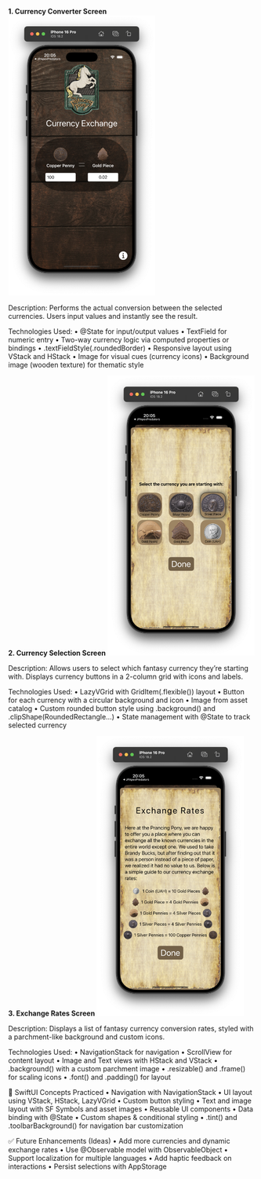 **1. Currency Converter Screen**
<img src="https://github.com/Bardashevsky/LOTRConverter/blob/main/Screenshot%202025-04-17%20at%2020.05.33.png?raw=true" width="300"/>

Description:
Performs the actual conversion between the selected currencies. Users input values and instantly see the result.

Technologies Used:
	•	@State for input/output values
	•	TextField for numeric entry
	•	Two-way currency logic via computed properties or bindings
	•	.textFieldStyle(.roundedBorder)
	•	Responsive layout using VStack and HStack
	•	Image for visual cues (currency icons)
	•	Background image (wooden texture) for thematic style

**2. Currency Selection Screen**
<img src="https://github.com/Bardashevsky/LOTRConverter/blob/main/Screenshot%202025-04-17%20at%2020.05.41.png?raw=true" width="300"/>

Description:
Allows users to select which fantasy currency they’re starting with. Displays currency buttons in a 2-column grid with icons and labels.

Technologies Used:
	•	LazyVGrid with GridItem(.flexible()) layout
	•	Button for each currency with a circular background and icon
	•	Image from asset catalog
	•	Custom rounded button style using .background() and .clipShape(RoundedRectangle...)
	•	State management with @State to track selected currency

**3. Exchange Rates Screen**
<img src="https://github.com/Bardashevsky/LOTRConverter/blob/main/Screenshot%202025-04-17%20at%2020.05.48.png?raw=true" width="300"/>

Description:
Displays a list of fantasy currency conversion rates, styled with a parchment-like background and custom icons.

Technologies Used:
	•	NavigationStack for navigation
	•	ScrollView for content layout
	•	Image and Text views with HStack and VStack
	•	.background() with a custom parchment image
	•	.resizable() and .frame() for scaling icons
	•	.font() and .padding() for layout


🔧 SwiftUI Concepts Practiced
	•	Navigation with NavigationStack
	•	UI layout using VStack, HStack, LazyVGrid
	•	Custom button styling
	•	Text and image layout with SF Symbols and asset images
	•	Reusable UI components
	•	Data binding with @State
	•	Custom shapes & conditional styling
	•	.tint() and .toolbarBackground() for navigation bar customization

 ✅ Future Enhancements (Ideas)
	•	Add more currencies and dynamic exchange rates
	•	Use @Observable model with ObservableObject
	•	Support localization for multiple languages
	•	Add haptic feedback on interactions
	•	Persist selections with AppStorage
